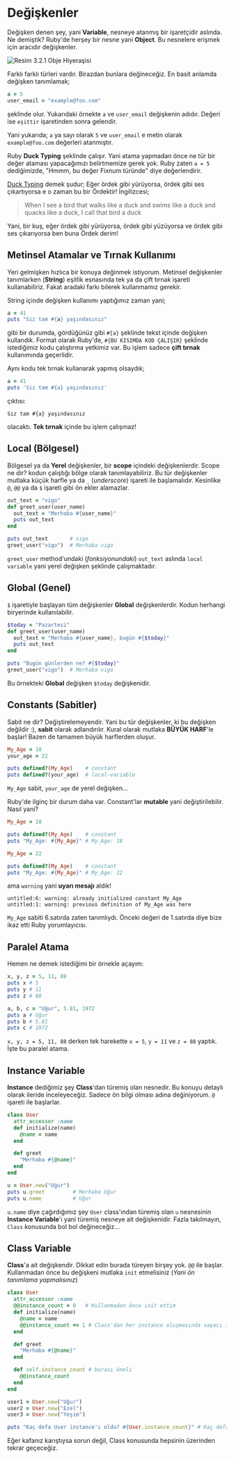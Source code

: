 # Değişkenler

Değişken denen şey, yani **Variable**, nesneye atanmış bir işaretçidir aslında. Ne demiştik? Ruby'de herşey bir nesne yani **Object**. Bu nesnelere erişmek için aracıdır değişkenler.

![Resim 3.2.1 Obje Hiyeraşisi](../images/ruby-object-hiyerasi.png)

Farklı farklı türleri vardır. Birazdan bunlara değineceğiz. En basit anlamda değişken tanımlamak;

```ruby
a = 5
user_email = "example@foo.com"
```

şeklinde olur. Yukarıdaki örnekte `a` ve `user_email` değişkenin adıdır. Değeri ise `eşittir` işaretinden sonra gelendir.

Yani yukarıda; `a` ya sayı olarak `5` ve `user_email` e metin olarak `example@foo.com` değerleri atanmıştır.

Ruby **Duck Typing** şeklinde çalışır. Yani atama yapmadan önce ne tür bir değer ataması yapacağımızı belirtmemize gerek yok. Ruby zaten `a = 5` dediğimizde, "Hmmm, bu değer Fixnum türünde" diye değerlendirir.

[Duck Typing](http://en.wikipedia.org/wiki/Duck_typing) demek şudur; Eğer ördek gibi yürüyorsa, ördek gibi ses çıkartıyorsa e o zaman bu bir Ördektir! İngilizcesi;

> When I see a bird that walks like a duck and swims like a duck and quacks like a duck, I call that bird a duck

Yani, bir kuş, eğer ördek gibi yürüyorsa, ördek gibi yüzüyorsa ve ördek gibi ses çıkarıyorsa ben buna Ördek derim!

## Metinsel Atamalar ve Tırnak Kullanımı
Yeri gelmişken hızlıca bir konuya değinmek istiyorum. Metinsel değişkenler tanımlarken (**String**) eşitlik esnasında tek ya da çift tırnak işareti kullanabiliriz. Fakat aradaki farkı bilerek kullanmamız gerekir.

String içinde değişken kullanımı yaptığımız zaman yani;
```ruby
a = 41
puts "Siz tam #{a} yaşındasınız"
```
gibi bir durumda, gördüğünüz gibi `#{a}` şeklinde tekst içinde değişken kullandık. Format olarak Ruby'de, `#{BU KISIMDA KOD ÇALIŞIR}` şeklinde istediğimiz kodu çalıştırma yetkimiz var. Bu işlem sadece **çift tırnak** kullanımında geçerlidir.

Aynı kodu tek tırnak kullanarak yapmış olsaydık;
```ruby
a = 41
puts 'Siz tam #{a} yaşındasınız'
```
çıktısı:

    Siz tam #{a} yaşındasınız

olacaktı. **Tek tırnak** içinde bu işlem çalışmaz!


## Local (Bölgesel)
Bölgesel ya da **Yerel** değişkenler, bir **scope** içindeki değişkenlerdir. Scope ne dir? kodun çalıştığı bölge olarak tanımlayabiliriz. Bu tür değişkenler mutlaka küçük harfle ya da `_` (_underscore_) işareti ile başlamalıdır. Kesinlike `@`, `@@` ya da `$` işareti gibi ön ekler alamazlar.

```ruby
out_text = "vigo"
def greet_user(user_name)
  out_text = "Merhaba #{user_name}"
  puts out_text
end

puts out_text       # vigo
greet_user("vigo")  # Merhaba vigo
```

`greet_user` method'undaki (_fonksiyonundaki_) `out_text` aslında `local variable` yani yerel değişken şeklinde çalışmaktadır.


## Global (Genel)
`$` işaretiyle başlayan tüm değişkenler **Global** değişkenlerdir. Kodun herhangi biryerinde kullanılabilir.
```ruby
$today = "Pazartesi"
def greet_user(user_name)
  out_text = "Merhaba #{user_name}, bugün #{$today}"
  puts out_text
end

puts "Bugün günlerden ne? #{$today}"
greet_user("vigo")  # Merhaba vigo
```
Bu örnekteki **Global** değişken `$today` değişkenidir.


## Constants (Sabitler)
Sabit ne dir? Değiştirelemeyendir. Yani bu tür değişkenler, ki bu değişken değildir :), **sabit** olarak adlandırılır. Kural olarak mutlaka **BÜYÜK HARF**'le başlar! Bazen de tamamen büyük harflerden oluşur.

```ruby
My_Age = 18
your_age = 22

puts defined?(My_Age)    # constant
puts defined?(your_age)  # local-variable
```
`My_Age` sabit, `your_age` de yerel değişken...

Ruby'de ilginç bir durum daha var. Constant'lar **mutable** yani değiştirilebilir. Nasıl yani?

```ruby
My_Age = 18

puts defined?(My_Age)    # constant
puts "My_Age: #{My_Age}" # My_Age: 18

My_Age = 22

puts defined?(My_Age)    # constant
puts "My_Age: #{My_Age}" # My_Age: 22
```
ama `warning` yani **uyarı mesajı** aldık!

    untitled:6: warning: already initialized constant My_Age
    untitled:1: warning: previous definition of My_Age was here

`My_Age` sabiti 6.satırda zaten tanımlıydı. Önceki değeri de 1.satırda diye bize ikaz etti Ruby yorumlayıcısı.


## Paralel Atama
Hemen ne demek istediğimi bir örnekle açayım:
```ruby
x, y, z = 5, 11, 88
puts x # 5
puts y # 11
puts z # 88

a, b, c = "Uğur", 5.81, 1972
puts a # Uğur
puts b # 5.81
puts c # 1972
```

`x, y, z = 5, 11, 88` derken tek harekette `x = 5`, `y = 11` ve `z = 88` yaptık. İşte bu paralel atama.


## Instance Variable
**Instance** dediğimiz şey **Class**'dan türemiş olan nesnedir. Bu konuyu detaylı olarak ileride inceleyeceğiz. Sadece ön bilgi olması adına değiniyorum. `@` işareti ile başlarlar.

```ruby
class User
  attr_accessor :name
  def initialize(name)
    @name = name
  end

  def greet
    "Merhaba #{@name}"
  end
end

u = User.new("Uğur")
puts u.greet         # Merhaba Uğur
puts u.name          # Uğur
```

`u.name` diye çağırdığımız şey `User` class'ından türemiş olan `u` nesnesinin **Instance Variable**'ı yani türemiş nesneye ait değişkenidir. Fazla takılmayın, `Class` konusunda bol bol değineceğiz...


## Class Variable
**Class**'a ait değişkendir. Dikkat edin burada türeyen birşey yok. `@@` ile başlar. Kullanmadan önce bu değişkeni mutlaka `init` etmelisiniz (_Yani ön tanımlama yapmalısınız_)

```ruby
class User
  attr_accessor :name
  @@instance_count = 0   # Kullanmadan önce init ettim
  def initialize(name)
    @name = name
    @@instance_count += 1 # Class'dan her instance oluşmasında sayacı 1 arttırıyorum
  end

  def greet
    "Merhaba #{@name}"
  end

  def self.instance_count # burası öneli
    @@instance_count
  end
end

user1 = User.new("Uğur")
user2 = User.new("Ezel")
user3 = User.new("Yeşim")

puts "Kaç defa User instance'ı oldu? #{User.instance_count}" # Kaç defa User instance'ı oldu? 3
```

Eğer kafanız karıştıysa sorun değil, Class konusunda hepsinin üzerinden tekrar geçeceğiz.